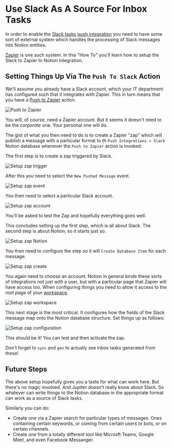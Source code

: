 # Use Slack As A Source For Inbox Tasks

In order to enable the [Slack tasks](../concepts/slack-tasks.md) [push integration](../concepts/push-integrations.md)
you need to have some sort of external system which handles the processing of Slack messages into
Notion entities.

[Zapier](https://zapier.com) is one such system. In this "How To" you'll learn how to setup the Slack to Zapier to
Notion integration.

## Setting Things Up Via The `Push To Slack` Action

We'll assume you already have a Slack account, which your IT department has configured such that it integrates with
Zapier. This in turn means that you have a [Push to Zapier](https://zapier.com/blog/updates/1969/zapier-slack-action)
action.

![Push to Zapier](../assets/slack-tasks-push-to-zapier.png)

You will, of course, need a Zapier account. But it seems it doesn't need to be the *corporate* one. Your personal
one will do.

The gist of what you then need to do is to create a Zapier "zap" which will publish a message
with a particular format to th `Push Integrations > Slack` Notion database whenever the `Push to Zapier`
action is invoked.

The first step is to create a zap triggered by Slack.

![Setup zap trigger](../assets/slack-tasks-setup-trigger.png)

After this you need to select the `New Pushed Message` event.

![Setup zap event](../assets/slack-tasks-setup-event.png)

You then need to select a particular Slack account.

![Setup zap account](../assets/slack-tasks-setup-account.png)

You'll be asked to test the Zap and hopefully everything goes well.

This concludes setting up the first step, which is all about Slack. The second
step is about Notion, so it starts just so.

![Setup zap Notion](../assets/slack-tasks-setup-notion.png)

You then need to configure the step so it will `Create Database Item` for each
message.

![Setup zap create](../assets/slack-tasks-setup-create-event.png)

You again need to choose an account. Notion in general binds these sorts of integrations
not just with a user, but with a particular page that Zapier will have access too. When
configuring things you need to allow it access to the _root page_ of your
[workspace](../concepts/workspaces.md).

![Setup zap workspace](../assets/slack-tasks-setup-workspace.png)

This next stage is the most critical. It configures how the fields of the Slack
message map onto the Notion database structure. Set things up as follows:

![Setup zap configuration](../assets/slack-tasks-setup-configuration.png)

This should be it! You can test and then activate the zap.

Don't forget to `sync` and `gen` to actually see inbox tasks generated from these!

## Future Steps

The above setup hopefully gives you a taste for what can work here. But there's no
magic involved. And Jupiter doesn't really know about Slack. So whatever can write
things to the Notion database in the appropriate format can work as a source of
Slack tasks.

Similarly you can do:

* Create one via a Zapier search for particular types of messages. Ones containing certain keywords,
  or coming from certain users or bots, or on certain channels.
* Create one from a totally different tool like Microsft Teams, Google Meet, and even Facebook
  Messanger.

